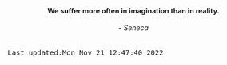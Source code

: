 
<div align="center"><b><span>We suffer more often in imagination than in reality.  </span></b><br><br><i> - Seneca</i></div>
<br><br><kbd>Last updated:Mon Nov 21 12:47:40 2022</kbd>